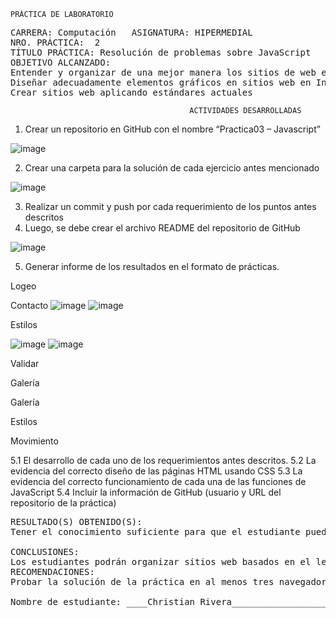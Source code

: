 
 	PRÁCTICA DE LABORATORIO 

<pre>CARRERA: Computación	ASIGNATURA: HIPERMEDIAL
NRO. PRÁCTICA:	2	
TÍTULO PRÁCTICA: Resolución de problemas sobre JavaScript
OBJETIVO ALCANZADO:
Entender y organizar de una mejor manera los sitios de web en Internet 
Diseñar adecuadamente elementos gráficos en sitios web en Internet. 
Crear sitios web aplicando estándares actuales</pre>

                                            ACTIVIDADES DESARROLLADAS
1.	Crear un repositorio en GitHub con el nombre “Practica03 – Javascript”

![image](https://user-images.githubusercontent.com/52549697/68945361-3b46f080-077e-11ea-82af-05a64de58586.png)

2.	Crear una carpeta para la solución de cada ejercicio antes mencionado

![image](https://user-images.githubusercontent.com/52549697/68945795-32a2ea00-077f-11ea-960a-b00599f4ab5a.png)

3.	Realizar un commit y push por cada requerimiento de los puntos antes descritos
4.	Luego, se debe crear el archivo README del repositorio de GitHub

![image](https://user-images.githubusercontent.com/52549697/68945965-b6f56d00-077f-11ea-95b1-9d43f758026e.png)

5.	Generar informe de los resultados en el formato de prácticas.

Logeo 

Contacto
![image](https://user-images.githubusercontent.com/52549697/68946645-7dbdfc80-0781-11ea-88ce-688a4ecfacdd.png)
![image](https://user-images.githubusercontent.com/52549697/68946690-97f7da80-0781-11ea-843d-4fca893bace1.png)


Estilos

![image](https://user-images.githubusercontent.com/52549697/68946886-089ef700-0782-11ea-8f39-c0393962558e.png)
![image](https://user-images.githubusercontent.com/52549697/68946916-1eacb780-0782-11ea-9147-12acb3ef0241.png)


Validar


Galería

Galería

Estilos

Movimiento

5.1	El desarrollo de cada uno de los requerimientos antes descritos.
5.2	La evidencia del correcto diseño de las páginas HTML usando CSS
5.3	La evidencia del correcto funcionamiento de cada una de las funciones de JavaScript
5.4	Incluir la información de GitHub (usuario y URL del repositorio de la práctica)  
<pre>
RESULTADO(S) OBTENIDO(S):
Tener el conocimiento suficiente para que el estudiante pueda entender y organizar de una mejor manera los sitios de web y de negocios en Internet

CONCLUSIONES:
Los estudiantes podrán organizar sitios web basados en el lenguaje de etiquetado HTML, CSS y JavaScrip
RECOMENDACIONES:
Probar la solución de la práctica en al menos tres navegadores web; Google Chrome, Firefox y Safari

Nombre de estudiante: ____Christian Rivera_________________________


</pre>

